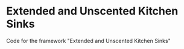 Extended and Unscented Kitchen Sinks
=============

Code for the framework "Extended and Unscented Kitchen Sinks"

